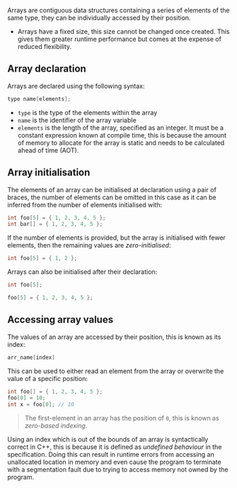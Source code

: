 Arrays are contiguous data structures containing a series of elements of the same type, they can be individually accessed by their position.

- Arrays have a fixed size, this size cannot be changed once created. This gives them greater runtime performance but comes at the expense of reduced flexibility.

## Array declaration
Arrays are declared using the following syntax:

```cpp
type name[elements];
```

- `type` is the type of the elements within the array
- `name` is the identifier of the array variable
- `elements` is the length of the array, specified as an integer. It must be a constant expression known at compile time, this is because the amount of memory to allocate for the array is static and needs to be calculated ahead of time (AOT).

## Array initialisation
The elements of an array can be initialised at declaration using a pair of braces, the number of elements can be omitted in this case as it can be inferred from the number of elements initialised with:

```cpp
int foo[5] = { 1, 2, 3, 4, 5 };
int bar[] = { 1, 2, 3, 4, 5 };
```

If the number of elements is provided, but the array is initialised with fewer elements, then the remaining values are *zero-initialised*:

```cpp
int foo[5] = { 1, 2 };
```

Arrays can also be initialised after their declaration:

```cpp
int foo[5];

foo[5] = { 1, 2, 3, 4, 5 };
```

## Accessing array values
The values of an array are accessed by their position, this is known as its index:

```cpp
arr_name[index]
```

This can be used to either read an element from the array or overwrite the value of a specific position:

```cpp
int foo[] = { 1, 2, 3, 4, 5 };
foo[0] = 10;
int x = foo[0]; // 10
```

> The first-element in an array has the position of `0`, this is known as *zero-based indexing*.

Using an index which is out of the bounds of an array is syntactically correct in C++, this is because it is defined as *undefined behaviour* in the specification. Doing this can result in runtime errors from accessing an unallocated location in memory and even cause the program to terminate with a segmentation fault due to trying to access memory not owned by the program.